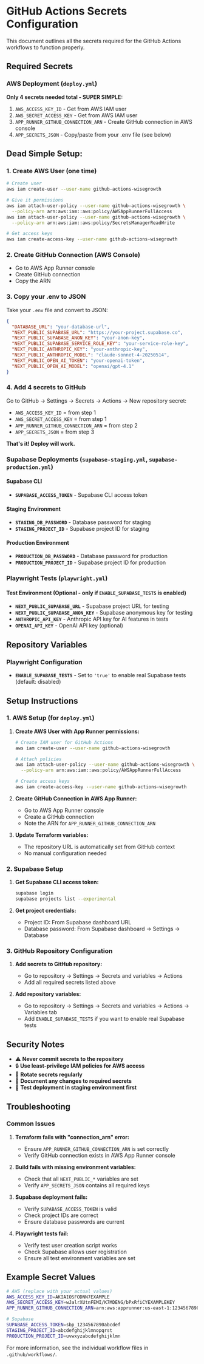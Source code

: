 # GitHub Actions Secrets Configuration

This document outlines all the secrets required for the GitHub Actions workflows to function properly.

## Required Secrets

### AWS Deployment (`deploy.yml`)

**Only 4 secrets needed total - SUPER SIMPLE:**

1. `AWS_ACCESS_KEY_ID` - Get from AWS IAM user
2. `AWS_SECRET_ACCESS_KEY` - Get from AWS IAM user  
3. `APP_RUNNER_GITHUB_CONNECTION_ARN` - Create GitHub connection in AWS console
4. `APP_SECRETS_JSON` - Copy/paste from your .env file (see below)

## Dead Simple Setup:

### 1. Create AWS User (one time)
```bash
# Create user
aws iam create-user --user-name github-actions-wisegrowth

# Give it permissions  
aws iam attach-user-policy --user-name github-actions-wisegrowth \
  --policy-arn arn:aws:iam::aws:policy/AWSAppRunnerFullAccess
aws iam attach-user-policy --user-name github-actions-wisegrowth \
  --policy-arn arn:aws:iam::aws:policy/SecretsManagerReadWrite

# Get access keys
aws iam create-access-key --user-name github-actions-wisegrowth
```

### 2. Create GitHub Connection (AWS Console)
- Go to AWS App Runner console
- Create GitHub connection  
- Copy the ARN

### 3. Copy your .env to JSON
Take your `.env` file and convert to JSON:
```json
{
  "DATABASE_URL": "your-database-url",
  "NEXT_PUBLIC_SUPABASE_URL": "https://your-project.supabase.co", 
  "NEXT_PUBLIC_SUPABASE_ANON_KEY": "your-anon-key",
  "NEXT_PUBLIC_SUPABASE_SERVICE_ROLE_KEY": "your-service-role-key",
  "NEXT_PUBLIC_ANTHROPIC_KEY": "your-anthropic-key",
  "NEXT_PUBLIC_ANTHROPIC_MODEL": "claude-sonnet-4-20250514",
  "NEXT_PUBLIC_OPEN_AI_TOKEN": "your-openai-token", 
  "NEXT_PUBLIC_OPEN_AI_MODEL": "openai/gpt-4.1"
}
```

### 4. Add 4 secrets to GitHub
Go to GitHub → Settings → Secrets → Actions → New repository secret:
- `AWS_ACCESS_KEY_ID` = from step 1
- `AWS_SECRET_ACCESS_KEY` = from step 1  
- `APP_RUNNER_GITHUB_CONNECTION_ARN` = from step 2
- `APP_SECRETS_JSON` = from step 3

**That's it! Deploy will work.**

### Supabase Deployments (`supabase-staging.yml`, `supabase-production.yml`)

#### Supabase CLI
- **`SUPABASE_ACCESS_TOKEN`** - Supabase CLI access token

#### Staging Environment
- **`STAGING_DB_PASSWORD`** - Database password for staging
- **`STAGING_PROJECT_ID`** - Supabase project ID for staging

#### Production Environment  
- **`PRODUCTION_DB_PASSWORD`** - Database password for production
- **`PRODUCTION_PROJECT_ID`** - Supabase project ID for production

### Playwright Tests (`playwright.yml`)

#### Test Environment (Optional - only if `ENABLE_SUPABASE_TESTS` is enabled)
- **`NEXT_PUBLIC_SUPABASE_URL`** - Supabase project URL for testing
- **`NEXT_PUBLIC_SUPABASE_ANON_KEY`** - Supabase anonymous key for testing
- **`ANTHROPIC_API_KEY`** - Anthropic API key for AI features in tests
- **`OPENAI_API_KEY`** - OpenAI API key (optional)

## Repository Variables

### Playwright Configuration
- **`ENABLE_SUPABASE_TESTS`** - Set to `'true'` to enable real Supabase tests (default: disabled)

## Setup Instructions

### 1. AWS Setup (for `deploy.yml`)

1. **Create AWS User with App Runner permissions:**
   ```bash
   # Create IAM user for GitHub Actions
   aws iam create-user --user-name github-actions-wisegrowth
   
   # Attach policies
   aws iam attach-user-policy --user-name github-actions-wisegrowth \
     --policy-arn arn:aws:iam::aws:policy/AWSAppRunnerFullAccess
   
   # Create access keys
   aws iam create-access-key --user-name github-actions-wisegrowth
   ```

2. **Create GitHub Connection in AWS App Runner:**
   - Go to AWS App Runner console
   - Create a GitHub connection
   - Note the ARN for `APP_RUNNER_GITHUB_CONNECTION_ARN`

3. **Update Terraform variables:**
   - The repository URL is automatically set from GitHub context
   - No manual configuration needed

### 2. Supabase Setup

1. **Get Supabase CLI access token:**
   ```bash
   supabase login
   supabase projects list --experimental
   ```

2. **Get project credentials:**
   - Project ID: From Supabase dashboard URL
   - Database password: From Supabase dashboard → Settings → Database

### 3. GitHub Repository Configuration

1. **Add secrets to GitHub repository:**
   - Go to repository → Settings → Secrets and variables → Actions
   - Add all required secrets listed above

2. **Add repository variables:**
   - Go to repository → Settings → Secrets and variables → Actions → Variables tab
   - Add `ENABLE_SUPABASE_TESTS` if you want to enable real Supabase tests

## Security Notes

- ⚠️ **Never commit secrets to the repository**
- 🔒 **Use least-privilege IAM policies for AWS access**
- 🔄 **Rotate secrets regularly**
- 📝 **Document any changes to required secrets**
- 🧪 **Test deployment in staging environment first**

## Troubleshooting

### Common Issues

1. **Terraform fails with "connection_arn" error:**
   - Ensure `APP_RUNNER_GITHUB_CONNECTION_ARN` is set correctly
   - Verify GitHub connection exists in AWS App Runner console

2. **Build fails with missing environment variables:**
   - Check that all `NEXT_PUBLIC_*` variables are set
   - Verify `APP_SECRETS_JSON` contains all required keys

3. **Supabase deployment fails:**
   - Verify `SUPABASE_ACCESS_TOKEN` is valid
   - Check project IDs are correct
   - Ensure database passwords are current

4. **Playwright tests fail:**
   - Verify test user creation script works
   - Check Supabase allows user registration
   - Ensure all test environment variables are set

## Example Secret Values

```bash
# AWS (replace with your actual values)
AWS_ACCESS_KEY_ID=AKIAIOSFODNN7EXAMPLE
AWS_SECRET_ACCESS_KEY=wJalrXUtnFEMI/K7MDENG/bPxRfiCYEXAMPLEKEY
APP_RUNNER_GITHUB_CONNECTION_ARN=arn:aws:apprunner:us-east-1:123456789012:connection/my-connection

# Supabase
SUPABASE_ACCESS_TOKEN=sbp_1234567890abcdef
STAGING_PROJECT_ID=abcdefghijklmnopqrst
PRODUCTION_PROJECT_ID=uvwxyzabcdefghijklmn
```

For more information, see the individual workflow files in `.github/workflows/`.
